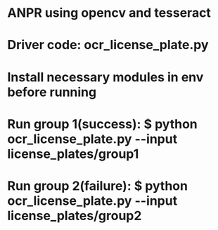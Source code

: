 # ANPR using opencv and tesseract
# Driver code: ocr_license_plate.py
# Install necessary modules in env before running
# Run group 1(success): $ python ocr_license_plate.py --input license_plates/group1
# Run group 2(failure): $ python ocr_license_plate.py --input license_plates/group2
